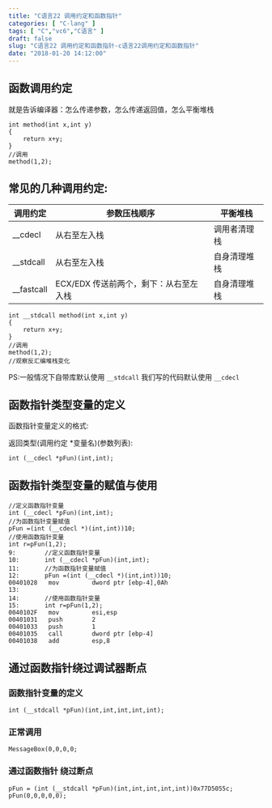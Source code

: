 ```yaml
---
title: "C语言22 调用约定和函数指针"
categories: [ "C-lang" ]
tags: [ "C","vc6","C语言" ]
draft: false
slug: "C语言22 调用约定和函数指针-c语言22调用约定和函数指针"
date: "2018-01-20 14:12:00"
---
```




## 函数调用约定

就是告诉编译器：怎么传递参数，怎么传递返回值，怎么平衡堆栈

    int method(int x,int y)
    {
        return x+y;
    }
    //调用
    method(1,2);

## 常见的几种调用约定:

| 调用约定       | 参数压栈顺序                  | 平衡堆栈   |
| ---------- | ----------------------- | ------ |
| __cdecl    | 从右至左入栈                  | 调用者清理栈 |
| __stdcall  | 从右至左入栈                  | 自身清理堆栈 |
| __fastcall | ECX/EDX 传送前两个，剩下：从右至左入栈 | 自身清理堆栈 |

    int __stdcall method(int x,int y)
    {
        return x+y;
    }
    //调用
    method(1,2);
    //观察反汇编堆栈变化

PS:一般情况下自带库默认使用 `__stdcall` 我们写的代码默认使用 `__cdecl`

## 函数指针类型变量的定义

函数指针变量定义的格式:

返回类型(调用约定 *变量名)(参数列表):

    int (__cdecl *pFun)(int,int);

## 函数指针类型变量的赋值与使用

    //定义函数指针变量
    int (__cdecl *pFun)(int,int);
    //为函数指针变量赋值
    pFun =(int (__cdecl *)(int,int))10;
    //使用函数指针变量
    int r=pFun(1,2);
    9:        //定义函数指针变量
    10:       int (__cdecl *pFun)(int,int);
    11:       //为函数指针变量赋值
    12:       pFun =(int (__cdecl *)(int,int))10;
    00401028   mov         dword ptr [ebp-4],0Ah
    13:
    14:       //使用函数指针变量
    15:       int r=pFun(1,2);
    0040102F   mov         esi,esp
    00401031   push        2
    00401033   push        1
    00401035   call        dword ptr [ebp-4]
    00401038   add         esp,8
    

## 通过函数指针绕过调试器断点

### 函数指针变量的定义

    int (__stdcall *pFun)(int,int,int,int,int);

### 正常调用

    MessageBox(0,0,0,0;

### 通过函数指针 绕过断点

    pFun = (int (__stdcall *pFun)(int,int,int,int,int))0x77D5055c;
    pFun(0,0,0,0,0);